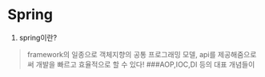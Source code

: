 Spring
======================
1. spring이란?
> framework의 일종으로 객체지향의 공통 프로그래밍 모델, api를 제공해줌으로써 개발을 빠르고 효율적으로 할 수 있다!
>###AOP,IOC,DI 등의 대표 개념들이 
